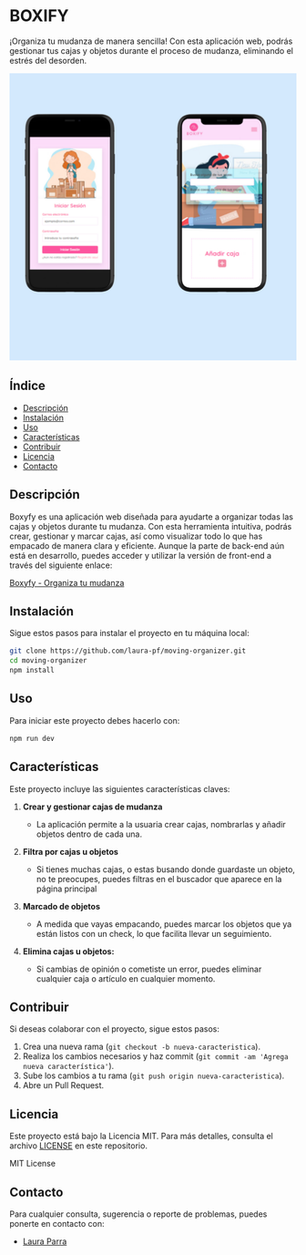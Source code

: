 # BOXIFY

¡Organiza tu mudanza de manera sencilla! Con esta aplicación web, podrás gestionar tus cajas y objetos durante el proceso de mudanza, eliminando el estrés del desorden.

![Vista previa de Boxyfy](./src/images/1.png)

## Índice

- [Descripción](#descripción)
- [Instalación](#instalación)
- [Uso](#uso)
- [Características](#características)
- [Contribuir](#contribuir)
- [Licencia](#licencia)
- [Contacto](#contacto)

## Descripción

Boxyfy es una aplicación web diseñada para ayudarte a organizar todas las cajas y objetos durante tu mudanza. Con esta herramienta intuitiva, podrás crear, gestionar y marcar cajas, así como visualizar todo lo que has empacado de manera clara y eficiente. Aunque la parte de back-end aún está en desarrollo, puedes acceder y utilizar la versión de front-end a través del siguiente enlace:

[Boxyfy - Organiza tu mudanza](https://laura-pf.github.io/moving-organizer/#/)

## Instalación

Sigue estos pasos para instalar el proyecto en tu máquina local:

```bash
git clone https://github.com/laura-pf/moving-organizer.git
cd moving-organizer
npm install
```

## Uso

Para iniciar este proyecto debes hacerlo con:

```bash
npm run dev
```

## Características

Este proyecto incluye las siguientes características claves:

1.  **Crear y gestionar cajas de mudanza**

    - La aplicación permite a la usuaria crear cajas, nombrarlas y añadir objetos dentro de cada una.

2.  **Filtra por cajas u objetos**

    - Si tienes muchas cajas, o estas busando donde guardaste un objeto, no te preocupes, puedes filtras en el buscador que aparece en la página principal

3.  **Marcado de objetos**

    - A medida que vayas empacando, puedes marcar los objetos que ya están listos con un check, lo que facilita llevar un seguimiento.

4.  **Elimina cajas u objetos:**

    - Si cambias de opinión o cometiste un error, puedes eliminar cualquier caja o artículo en cualquier momento.

## Contribuir

Si deseas colaborar con el proyecto, sigue estos pasos:

1. Crea una nueva rama (`git checkout -b nueva-caracteristica`).
2. Realiza los cambios necesarios y haz commit (`git commit -am 'Agrega nueva característica'`).
3. Sube los cambios a tu rama (`git push origin nueva-caracteristica`).
4. Abre un Pull Request.

## Licencia

Este proyecto está bajo la Licencia MIT. Para más detalles, consulta el archivo [LICENSE](LICENSE) en este repositorio.

MIT License

## Contacto

Para cualquier consulta, sugerencia o reporte de problemas, puedes ponerte en contacto con:

- [Laura Parra](https://github.com/laura-pf)
